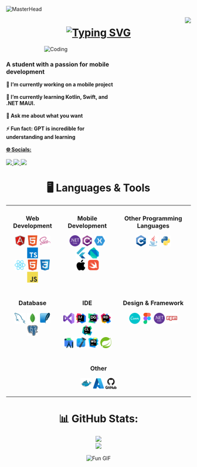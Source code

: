 ![MasterHead](Tom_banner.gif)

<img src="https://visitor-badge.laobi.icu/badge?page_id=0wme.0wme&left_color=orange&right_color=orange" align="right" />

<h1 align="center">
<a href="https://git.io/typing-svg"><img src="https://readme-typing-svg.demolab.com?font=Madimi+One&size=30&pause=1000&color=F76E09&center=true&random=false&width=600&lines=🫵🏽+Welcome+to+my+Github+profile+!+🫵🏽;👋🏽+Hello%2C+my+name+is+Tom+!+👋🏽;💻+I+am+a+computer+science+student+!+💻" alt="Typing SVG" /></a>
</h1>

<div>
    <img alt="Coding" width="400" src="https://cdn.dribbble.com/users/1162077/screenshots/3848914/programmer.gif" align="right" />
<div style="float: left; width: 60%;">
    <h3>A student with a passion for mobile development</h3>
    <strong>🔭 I’m currently working on a mobile project</strong><br/><br/>
    <strong>🌱 I’m currently learning Kotlin, Swift, and .NET MAUI.</strong><br/><br/>
    <strong>💬 Ask me about what you want</strong><br/><br/>
    <strong>⚡ Fun fact: GPT is incredible for understanding and learning</strong><br/><br/>
   <strong style="text-decoration: underline;">🌐 Socials:</strong><br/><br/>
    <a href="mailto:tom.vieira1601@gmail.com">
      <img src="https://img.shields.io/badge/Gmail-D14836?style=for-the-badge&logo=gmail&logoColor=white" />
    </a>
    <a href="https://www.linkedin.com/in/tom-vieira-a65311226/" target="_blank">
      <img src="https://img.shields.io/badge/LinkedIn-0077B5?style=for-the-badge&logo=linkedin&logoColor=white" target="_blank" />
    </a>
    <a href="https://www.tomvds.com" target="_blank">
      <img src="https://img.shields.io/badge/Portfolio-FF5722?style=for-the-badge&logo=todoist&logoColor=white" target="_blank" />
    </a>
  </div>
</div>

<br clear="all"/>

<h1 align="center">🖥️ Languages & Tools</h1>

<table align="center">
  <tr>
    <td valign="top">
      <h3 align="center">Web Development</h3>
      <p align="center">
        <img src="https://raw.githubusercontent.com/devicons/devicon/master/icons/angularjs/angularjs-original.svg" width="30" height="30" title="Angular"/>
        <img src="https://raw.githubusercontent.com/devicons/devicon/master/icons/html5/html5-original.svg" width="30" height="30" title="HTML5"/>
        <img src="https://raw.githubusercontent.com/devicons/devicon/master/icons/sass/sass-original.svg" width="30" height="30" title="SCSS"/>
        <img src="https://raw.githubusercontent.com/devicons/devicon/master/icons/typescript/typescript-original.svg" width="30" height="30" title="TypeScript"/>
        <br/>
        <img src="https://raw.githubusercontent.com/devicons/devicon/master/icons/react/react-original.svg" width="30" height="30" title="React"/>
        <img src="https://raw.githubusercontent.com/devicons/devicon/master/icons/html5/html5-original.svg" width="30" height="30" title="HTML5"/>
        <img src="https://raw.githubusercontent.com/devicons/devicon/master/icons/css3/css3-original.svg" width="30" height="30" title="CSS3"/>
        <img src="https://raw.githubusercontent.com/devicons/devicon/master/icons/javascript/javascript-original.svg" width="30" height="30" title="JavaScript"/>
      </p>
    </td>
    <td valign="top">
      <h3 align="center">Mobile Development</h3>
      <p align="center">
        <img src="https://raw.githubusercontent.com/devicons/devicon/master/icons/dotnetcore/dotnetcore-original.svg" width="30" height="30" title="MAUI"/>
        <img src="https://raw.githubusercontent.com/devicons/devicon/master/icons/csharp/csharp-original.svg" width="30" height="30" title="C#"/>
        <img src="https://raw.githubusercontent.com/devicons/devicon/master/icons/xamarin/xamarin-original.svg" width="30" height="30" title="XAML"/>
        <br/>
        <img src="https://raw.githubusercontent.com/devicons/devicon/master/icons/flutter/flutter-original.svg" width="30" height="30" title="Flutter"/>
        <img src="https://raw.githubusercontent.com/devicons/devicon/master/icons/dart/dart-original.svg" width="30" height="30" title="Dart"/>
        <br/>
        <img src="https://raw.githubusercontent.com/devicons/devicon/master/icons/apple/apple-original.svg" width="30" height="30" title="iOS"/>
        <img src="https://raw.githubusercontent.com/devicons/devicon/master/icons/swift/swift-original.svg" width="30" height="30" title="Swift"/>
      </p>
    </td>
    <td valign="top">
      <h3 align="center">Other Programming Languages</h3>
      <p align="center">
        <img src="https://raw.githubusercontent.com/devicons/devicon/master/icons/cplusplus/cplusplus-original.svg" width="30" height="30" title="C++"/>
        <img src="https://raw.githubusercontent.com/devicons/devicon/master/icons/java/java-original.svg" width="30" height="30" title="Java"/>
        <img src="https://raw.githubusercontent.com/devicons/devicon/master/icons/python/python-original.svg" width="30" height="30" title="Python"/>
      </p>
    </td>
  </tr>
  <tr>
    <td valign="top">
      <h3 align="center">Database</h3>
      <p align="center">
        <img src="https://raw.githubusercontent.com/devicons/devicon/master/icons/mysql/mysql-original.svg" width="30" height="30" title="MySQL"/>
        <img src="https://raw.githubusercontent.com/devicons/devicon/master/icons/mongodb/mongodb-original.svg" width="30" height="30" title="MongoDB"/>
        <img src="https://raw.githubusercontent.com/devicons/devicon/master/icons/sqlite/sqlite-original.svg" width="30" height="30" title="SQLite"/>
        <img src="https://raw.githubusercontent.com/devicons/devicon/master/icons/postgresql/postgresql-original.svg" width="30" height="30" title="PostgreSQL"/>
      </p>
    </td>
    <td valign="top">
      <h3 align="center">IDE</h3>
      <p align="center">
        <img src="https://raw.githubusercontent.com/devicons/devicon/master/icons/visualstudio/visualstudio-original.svg" width="30" height="30" title="Visual Studio"/>
        <img src="https://raw.githubusercontent.com/devicons/devicon/master/icons/intellij/intellij-original.svg" width="30" height="30" title="IntelliJ IDEA"/>
        <img src="https://raw.githubusercontent.com/devicons/devicon/master/icons/datagrip/datagrip-original.svg" width="30" height="30" title="DataGrip"/>
        <img src="https://raw.githubusercontent.com/devicons/devicon/master/icons/rider/rider-original.svg" width="30" height="30" title="Rider"/>
        <img src="https://raw.githubusercontent.com/devicons/devicon/master/icons/clion/clion-original.svg" width="30" height="30" title="CLion"/>
        <br/>
        <img src="https://raw.githubusercontent.com/devicons/devicon/master/icons/androidstudio/androidstudio-original.svg" width="30" height="30" title="Android Studio"/>
        <img src="https://raw.githubusercontent.com/devicons/devicon/master/icons/xcode/xcode-original.svg" width="30" height="30" title="Xcode"/>
        <img src="https://raw.githubusercontent.com/devicons/devicon/master/icons/webstorm/webstorm-original.svg" width="30" height="30" title="WebStorm"/>
        <img src="https://raw.githubusercontent.com/devicons/devicon/master/icons/spring/spring-original.svg" width="30" height="30" title="Spring Tool Suite"/>
      </p>
    </td>
    <td valign="top">
      <h3 align="center">Design & Framework</h3>
      <p align="center">
        <img src="https://raw.githubusercontent.com/devicons/devicon/master/icons/canva/canva-original.svg" width="30" height="30" title="Canva"/>
        <img src="https://raw.githubusercontent.com/devicons/devicon/master/icons/figma/figma-original.svg" width="30" height="30" title="Figma"/>
        <img src="https://raw.githubusercontent.com/devicons/devicon/master/icons/dotnetcore/dotnetcore-original.svg" width="30" height="30" title=".Net"/>
        <img src="https://raw.githubusercontent.com/devicons/devicon/master/icons/npm/npm-original-wordmark.svg" width="30" height="30" title="NPM"/>
      </p>
    </td>
  </tr>
  <tr>
    <td colspan="3" valign="top">
      <h3 align="center">Other</h3>
      <p align="center">
        <img src="https://raw.githubusercontent.com/devicons/devicon/master/icons/docker/docker-original.svg" width="30" height="30" title="Docker"/>
        <img src="https://raw.githubusercontent.com/devicons/devicon/master/icons/azure/azure-original.svg" width="30" height="30" title="Azure"/>
        <img src="https://raw.githubusercontent.com/devicons/devicon/master/icons/github/github-original-wordmark.svg" width="30" height="30" title="GitHub"/>
      </p>
    </td>
  </tr>
</table>

<h1 align="center">📊 GitHub Stats:</h1>
<p align="center">
    <img src="https://github-readme-streak-stats.herokuapp.com/?user=0wme&theme=nightowl&hide_border=true"/><br/>
    <img src="https://github-readme-stats.vercel.app/api/top-langs/?username=0wme&theme=nightowl&show_icons=true&hide_border=true&layout=compact"/>
</p>
<p align="center">
  <img src="https://user-images.githubusercontent.com/115187902/230700872-d5f44b85-56c7-4e27-80a4-6e2db901e60c.gif" alt="Fun GIF">
</p>
